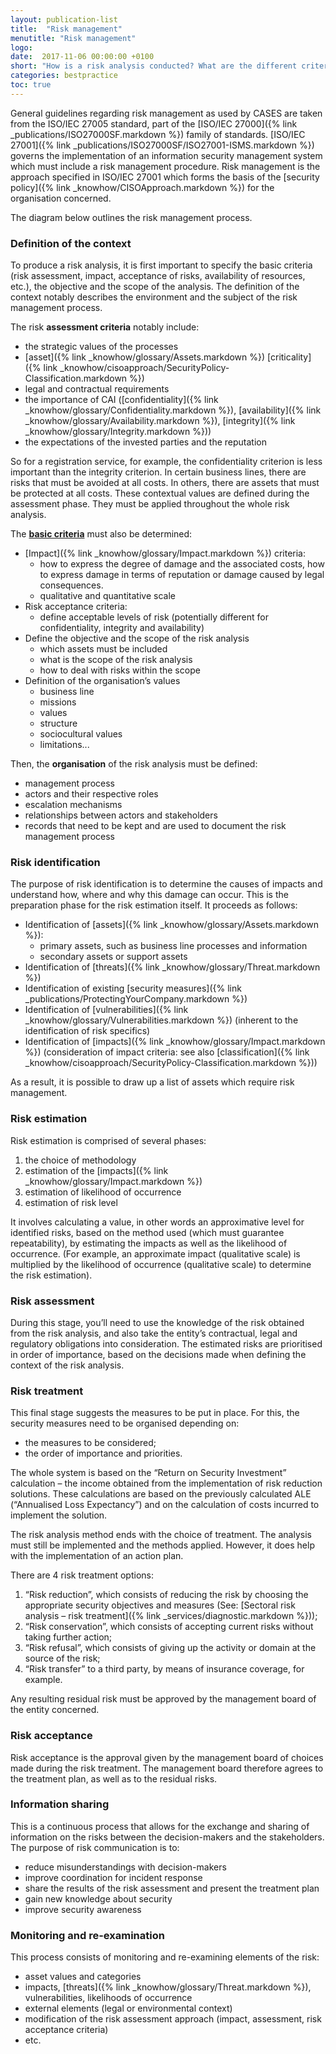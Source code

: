 ```yaml
---
layout: publication-list
title:  "Risk management"
menutitle: "Risk management"
logo:
date:  2017-11-06 00:00:00 +0100
short: "How is a risk analysis conducted? What are the different criteria? Or how are the risks estimated"
categories: bestpractice
toc: true
---
```

General guidelines regarding risk management as used by CASES are taken from the ISO/IEC 27005 standard, part of the [ISO/IEC 27000]({% link _publications/ISO27000SF.markdown %}) family of standards. [ISO/IEC 27001]({% link _publications/ISO27000SF/ISO27001-ISMS.markdown %}) governs the implementation of an information security management system which must include a risk management procedure. Risk management is the approach specified in ISO/IEC 27001 which forms the basis of the [security policy]({% link _knowhow/CISOApproach.markdown %}) for the organisation concerned.

The diagram below outlines the risk management process.

<h3 class="titre-page" id="definition-of-the-context">Definition of the context</h3>
To produce a risk analysis, it is first important to specify the basic criteria (risk assessment, impact, acceptance of risks, availability of resources, etc.), the objective and the scope of the analysis. The definition of the context notably describes the environment and the subject of the risk management process.

The risk **assessment criteria** notably include:

* the strategic values of the processes
* [asset]({% link _knowhow/glossary/Assets.markdown %}) [criticality]({% link _knowhow/cisoapproach/SecurityPolicy-Classification.markdown %})
* legal and contractual requirements
* the importance of CAI ([confidentiality]({% link _knowhow/glossary/Confidentiality.markdown %}), [availability]({% link _knowhow/glossary/Availability.markdown %}), [integrity]({% link _knowhow/glossary/Integrity.markdown %}))
* the expectations of the invested parties and the reputation

So for a registration service, for example, the confidentiality criterion is less important than the integrity criterion. In certain business lines, there are risks that must be avoided at all costs. In others, there are assets that must be protected at all costs. These contextual values are defined during the assessment phase. They must be applied throughout the whole risk analysis.

The **[basic criteria](-)** must also be determined:

* [Impact]({% link _knowhow/glossary/Impact.markdown %}) criteria:
  * how to express the degree of damage and the associated costs, how to express damage in terms of reputation or damage caused by legal consequences.
  * qualitative and quantitative scale
* Risk acceptance criteria:
  * define acceptable levels of risk (potentially different for confidentiality, integrity and availability)
* Define the objective and the scope of the risk analysis
  * which assets must be included
  * what is the scope of the risk analysis
  * how to deal with risks within the scope
* Definition of the organisation’s values
  * business line
  * missions
  * values
  * structure
  * sociocultural values
  * limitations...

Then, the **organisation** of the risk analysis must be defined:

* management process
* actors and their respective roles
* escalation mechanisms
* relationships between actors and stakeholders
* records that need to be kept and are used to document the risk management process

<h3 class="titre-page" id="risk-identification">Risk identification</h3>
The purpose of risk identification is to determine the causes of impacts and understand how, where and why this damage can occur. This is the preparation phase for the risk estimation itself. It proceeds as follows:

* Identification of [assets]({% link _knowhow/glossary/Assets.markdown %}):
  * primary assets, such as business line processes and information
  * secondary assets or support assets
* Identification of [threats]({% link _knowhow/glossary/Threat.markdown %})
* Identification of existing [security measures]({% link _publications/ProtectingYourCompany.markdown %})
* Identification of [vulnerabilities]({% link _knowhow/glossary/Vulnerabilities.markdown %}) (inherent to the identification of risk specifics)
* Identification of [impacts]({% link _knowhow/glossary/Impact.markdown %}) (consideration of impact criteria: see also [classification]({% link _knowhow/cisoapproach/SecurityPolicy-Classification.markdown %}))

As a result, it is possible to draw up a list of assets which require risk management.

<h3 class="titre-page" id="risk-estimation">Risk estimation</h3>
Risk estimation is comprised of several phases:

1. the choice of methodology
2. estimation of the [impacts]({% link _knowhow/glossary/Impact.markdown %})
3. estimation of likelihood of occurrence
4. estimation of risk level

It involves calculating a value, in other words an approximative level for identified risks, based on the method used (which must guarantee repeatability), by estimating the impacts as well as the likelihood of occurrence. (For example, an approximate impact (qualitative scale) is multiplied by the likelihood of occurrence (qualitative scale) to determine the risk estimation).

<h3 class="titre-page" id="risk-assessment">Risk assessment</h3>
During this stage, you’ll need to use the knowledge of the risk obtained from the risk analysis, and also take the entity’s contractual, legal and regulatory obligations into consideration.
The estimated risks are prioritised in order of importance, based on the decisions made when defining the context of the risk analysis.

<h3 class="titre-page" id="risk-treatment">Risk treatment</h3>
This final stage suggests the measures to be put in place. For this, the security measures need to be organised depending on:

* the measures to be considered;
* the order of importance and priorities.

The whole system is based on the “Return on Security Investment” calculation – the income obtained from the implementation of risk reduction solutions. These calculations are based on the previously calculated ALE (“Annualised Loss Expectancy”) and on the calculation of costs incurred to implement the solution.

The risk analysis method ends with the choice of treatment. The analysis must still be implemented and the methods applied. However, it does help with the implementation of an action plan.

There are 4 risk treatment options:

1. “Risk reduction”, which consists of reducing the risk by choosing the appropriate security objectives and measures (See: [Sectoral risk analysis – risk treatment]({% link _services/diagnostic.markdown %}));
2. “Risk conservation”, which consists of accepting current risks without taking further action;
3. “Risk refusal”, which consists of giving up the activity or domain at the source of the risk;
4. “Risk transfer” to a third party, by means of insurance coverage, for example.

Any resulting residual risk must be approved by the management board of the entity concerned.

<h3 class="titre-page" id="risk-acceptance">Risk acceptance</h3>
Risk acceptance is the approval given by the management board of choices made during the risk treatment. The management board therefore agrees to the treatment plan, as well as to the residual risks.

<h3 class="titre-page" id="information-sharing">Information sharing</h3>
This is a continuous process that allows for the exchange and sharing of information on the risks between the decision-makers and the stakeholders. The purpose of risk communication is to:

* reduce misunderstandings with decision-makers
* improve coordination for incident response
* share the results of the risk assessment and present the treatment plan
* gain new knowledge about security
* improve security awareness

<h3 class="titre-page" id="monitoring-and-re-examination">Monitoring and re-examination</h3>
This process consists of monitoring and re-examining elements of the risk:

* asset values and categories
* impacts, [threats]({% link _knowhow/glossary/Threat.markdown %}), vulnerabilities, likelihoods of occurrence
* external elements (legal or environmental context)
* modification of the risk assessment approach (impact, assessment, risk acceptance criteria)
* etc.
